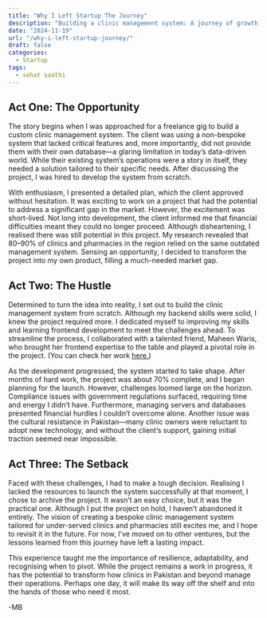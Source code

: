 ```yaml
---
title: "Why I Left Startup The Journey"
description: "Building a clinic management system: A journey of growth."
date: "2024-11-19"
url: "/why-i-left-startup-journey/"
draft: false
categories:
  - Startup
tags:
  - sehat saathi
---
```


## Act One: The Opportunity 
The story begins when I was approached for a freelance gig to build a custom clinic management system. The client was using a non-bespoke system that lacked critical features and, more importantly, did not provide them with their own database—a glaring limitation in today’s data-driven world. While their existing system’s operations were a story in itself, they needed a solution tailored to their specific needs. After discussing the project, I was hired to develop the system from scratch.

With enthusiasm, I presented a detailed plan, which the client approved without hesitation. It was exciting to work on a project that had the potential to address a significant gap in the market. However, the excitement was short-lived. Not long into development, the client informed me that financial difficulties meant they could no longer proceed. Although disheartening, I realised there was still potential in this project. My research revealed that 80–90% of clinics and pharmacies in the region relied on the same outdated management system. Sensing an opportunity, I decided to transform the project into my own product, filling a much-needed market gap.

## Act Two: The Hustle
Determined to turn the idea into reality, I set out to build the clinic management system from scratch. Although my backend skills were solid, I knew the project required more. I dedicated myself to improving my skills and learning frontend development to meet the challenges ahead. To streamline the process, I collaborated with a talented friend, Maheen Waris, who brought her frontend expertise to the table and played a pivotal role in the project. (You can check her work [here.](https://maheenwaris.com/))

As the development progressed, the system started to take shape. After months of hard work, the project was about 70% complete, and I began planning for the launch. However, challenges loomed large on the horizon. Compliance issues with government regulations surfaced, requiring time and energy I didn’t have. Furthermore, managing servers and databases presented financial hurdles I couldn’t overcome alone. Another issue was the cultural resistance in Pakistan—many clinic owners were reluctant to adopt new technology, and without the client’s support, gaining initial traction seemed near impossible.

## Act Three: The Setback
Faced with these challenges, I had to make a tough decision. Realising I lacked the resources to launch the system successfully at that moment, I chose to archive the project. It wasn’t an easy choice, but it was the practical one. Although I put the project on hold, I haven’t abandoned it entirely. The vision of creating a bespoke clinic management system tailored for under-served clinics and pharmacies still excites me, and I hope to revisit it in the future. For now, I’ve moved on to other ventures, but the lessons learned from this journey have left a lasting impact.

This experience taught me the importance of resilience, adaptability, and recognising when to pivot. While the project remains a work in progress, it has the potential to transform how clinics in Pakistan and beyond manage their operations. Perhaps one day, it will make its way off the shelf and into the hands of those who need it most.

-MB
